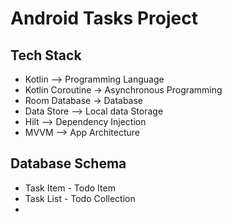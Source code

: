 # Android Tasks Project

## Tech Stack
- Kotlin --> Programming Language
- Kotlin Coroutine -> Asynchronous Programming
- Room Database -> Database
- Data Store --> Local data Storage
- Hilt --> Dependency Injection
- MVVM --> App Architecture

## Database Schema
- Task Item - Todo Item
- Task List - Todo Collection
- 